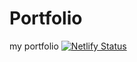 # Portfolio
my portfolio
[![Netlify Status](https://api.netlify.com/api/v1/badges/445ab0f7-ab93-4338-b9de-e029fd37e840/deploy-status)](https://app.netlify.com/sites/deepak-chaurasiya-portfolio/deploys)
